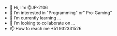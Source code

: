 - 👋 Hi, I’m @JP-2106
- 👀 I’m interested in "Programming" or" Pro-Gaming"
- 🌱 I’m currently learning ...
- 💞️ I’m looking to collaborate on ...
- 📫 How to reach me  +51 932331526 

<!---
JP-2106/JP-2106 is a ✨ special ✨ repository because its `README.md` (this file) appears on your GitHub profile.
You can click the Preview link to take a look at your changes.
--->
